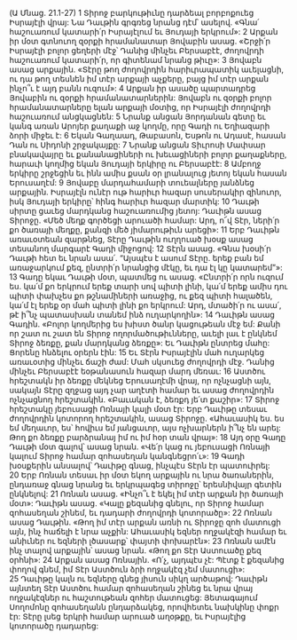 (Ա Մնաց. 21.1-27)
1 Տիրոջ բարկութիւնը դարձեալ բորբոքուեց Իսրայէլի վրայ: Նա Դաւթին գրգռեց նրանց դէմ՝ ասելով. «Գնա՛ հաշուառում կատարի՛ր Իսրայէլում եւ Յուդայի երկրում»: 2 Արքան իր մօտ գտնուող զօրքի հրամանատար Յովաբին ասաց. «Շրջի՛ր Իսրայէլի բոլոր ցեղերի մէջ՝ Դանից մինչեւ Բերսաբէէ, ժողովրդի հաշուառում կատարի՛ր, որ գիտենամ նրանց թիւը»: 3 Յովաբն ասաց արքային. «Տէրը թող ժողովրդին հարիւրապատիկ աւելացնի, ու դա թող տեսնեն իմ տէր արքայի աչքերը, բայց իմ տէր արքան ինչո՞ւ է այդ բանն ուզում»: 4 Արքան իր ասածը պարտադրեց Յովաբին ու զօրքի հրամանատարներին: Յովաբն ու զօրքի բոլոր հրամանատարները ելան արքայի մօտից, որ Իսրայէլի ժողովրդի հաշուառում անցկացնեն: 5 Նրանք անցան Յորդանան գետը եւ կանգ առան Արոյեր քաղաքի աջ կողմը, որը Գադի ու Եղիազարի ձորի միջեւ է: 6 Եկան Գաղաադ, Թաբասոն, Եսթոն ու Ադասէ, հասան Դան ու Սիդոնի շրջակայքը: 7 Նրանք անցան Տիւրոսի Մափսար բնակավայրը եւ քանանացիների ու խեւացիների բոլոր քաղաքները, հարաւի կողմից եկան Յուդայի երկիրը ու Բերսաբէէ: 8 Ամբողջ երկիրը շրջեցին եւ ինն ամիս քսան օր լրանալուց յետոյ եկան հասան Երուսաղէմ: 9 Յովաբը մարդահամարի տուեալները յանձնեց արքային. Իսրայէլն ունէր ութ հարիւր հազար սուսերակիր զինուոր, իսկ Յուդայի երկիրը՝ հինգ հարիւր հազար մարտիկ:
10 Դաւթի սիրտը ցաւեց մարդկանց հաշուառումից յետոյ: Դաւիթն ասաց Տիրոջը. «Մեծ մեղք գործեցի արուածի համար: Արդ, ո՜վ Տէր, ների՛ր քո ծառայի մեղքը, քանզի մեծ յիմարութիւն արեցի»: 11 Երբ Դաւիթն առաւօտեան զարթնեց, Տէրը Դաւթին ուղղուած խօսք ասաց տեսանող մարգարէ Գադի միջոցով: 12 Տէրն ասաց. «Գնա խօսի՛ր Դաւթի հետ եւ նրան ասա՛. “Այսպէս է ասում Տէրը. երեք բան եմ առաջարկում քեզ, ընտրի՛ր նրանցից մէկը, եւ դա էլ կը կատարեմ”»: 13 Գադը եկաւ Դաւթի մօտ, պատմեց ու ասաց. «Ընտրի՛ր որն ուզում ես. կա՛մ քո երկրում երեք տարի սով պիտի լինի, կա՛մ երեք ամիս դու պիտի փախչես քո թշնամիների առաջից, ու քեզ պիտի հալածեն, կա՛մ էլ երեք օր մահ պիտի լինի քո երկրում: Արդ, մտածի՛ր ու ասա՛, թէ ի՞նչ պատասխան տանեմ ինձ ուղարկողին»: 14 Դաւիթն ասաց Գադին. «Բոլոր կողմերից ես խիստ ծանր կացութեան մէջ եմ: Քանի որ շատ ու շատ են Տիրոջ ողորմածութիւնները, աւելի լաւ է ընկնեմ Տիրոջ ձեռքը, քան մարդկանց ձեռքը»: Եւ Դաւիթն ընտրեց մահը: Ցորենը հնձելու օրերն էին: 15 Եւ Տէրն Իսրայէլին մահ ուղարկեց առաւօտից մինչեւ ճաշի ժամ: Մահ սկսուեց ժողովրդի մէջ. Դանից մինչեւ Բերսաբէէ եօթանասուն հազար մարդ մեռաւ: 16 Աստծու հրեշտակն իր ձեռքը մեկնեց Երուսաղէմի վրայ, որ ոչնչացնի այն, սակայն Տէրը զղջաց այդ չար աղէտի համար եւ ասաց ժողովրդին ոչնչացնող հրեշտակին. «Բաւական է, ձեռքդ յե՛տ քաշիր»: 17 Տիրոջ հրեշտակը յեբուսացի Ոռնայի կալի մօտ էր: Երբ Դաւիթը տեսաւ ժողովրդին կոտորող հրեշտակին, ասաց Տիրոջը. «Ահաւասիկ ես. ես եմ մեղաւոր, ես՝ հովիւս եմ յանցաւոր, այս ոչխարներն ի՞նչ են արել: Թող քո ձեռքը բարձրանայ իմ ու իմ հօր տան վրայ»:
18 Այդ օրը Գադը Դաւթի մօտ գալով՝ ասաց նրան. «Վե՛ր կաց ու յեբուսացի Ոռնայի կալում Տիրոջ համար զոհասեղան կանգնեցրո՛ւ»: 19 Գադի խօսքերին անսալով՝ Դաւիթը գնաց, ինչպէս Տէրն էր պատուիրել: 20 Երբ Ոռնան տեսաւ իր մօտ եկող արքային ու նրա ծառաներին, ընդառաջ գնաց նրանց եւ երկրպագեց տիրոջը՝ երեսնիվայր գետին ընկնելով: 21 Ոռնան ասաց. «Ինչո՞ւ է եկել իմ տէր արքան իր ծառայի մօտ»: Դաւիթն ասաց. «Կալը քեզանից գնելու, որ Տիրոջ համար զոհասեղան շինեմ, եւ դադարի ժողովրդի կոտորածը»: 22 Ոռնան ասաց Դաւթին. «Թող իմ տէր արքան առնի ու Տիրոջը զոհ մատուցի այն, ինչ հաճելի է նրա աչքին: Ահաւասիկ եզներ ողջակէզի համար եւ անիւներ ու եզների լծասարք՝ փայտի փոխարէն»: 23 Ոռնան ամէն ինչ տալով արքային՝ ասաց նրան. «Թող քո Տէր Աստուածը քեզ օրհնի»: 24 Արքան ասաց Ոռնային. «Ո՛չ, այդպէս չէ: Պէտք է քեզանից փողով գնեմ, իմ Տէր Աստծուն ձրի ողջակէզ չեմ մատուցի»: 25 Դաւիթը կալն ու եզները գնեց յիսուն սիկղ արծաթով: Դաւիթն այնտեղ Տէր Աստծու համար զոհասեղան շինեց եւ նրա վրայ ողջակէզներ ու հաշտութեան զոհեր մատուցեց: Յետագայում Սողոմոնը զոհասեղանն ընդարձակեց, որովհետեւ նախկինը փոքր էր: Տէրը լսեց երկրի համար արուած աղօթքը, եւ Իսրայէլից կոտորածը դադարեց:































